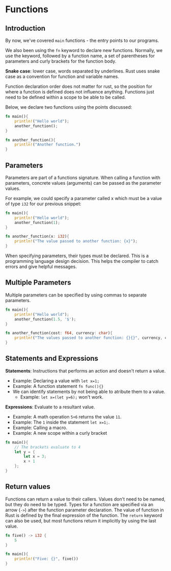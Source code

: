# Functions

## Introduction

By now, we've covered `main` functions - the entry points to our programs. 

We also been using the `fn` keyword to declare new functions. Normally, we use the keyword, followed by a function name, a set of parentheses for parameters and curly brackets for the function body.

**Snake case**: lower case, words separated by underlines. Rust uses snake case as a convention for function and variable names. 

Function declaration order does not matter for rust, so the position for where a function is defined does not influence anything. Functions just need to be defined within a scope to be able to be called.

Below, we declare two functions using the points discussed:

```rust
fn main(){
    println!("Hello world");
    another_function();
}

fn another_function(){
    println!("Another function.")
}
```

## Parameters

Parameters are part of a functions signature. When calling a function with parameters, concrete values (arguments) can be passed as the parameter values.

For example, we could specify a parameter called x which must be a value of type `i32` for our previous snippet:

```rust
fn main(){
    println!("Hello world");
    another_function(1);
}

fn another_function(x: i32){
    println!("The value passed to another function: {x}");
}
```

When specifying parameters, their types must be declared. This is a programming language design decision. This helps the compiler to catch errors and give helpful messages.

## Multiple Parameters

Multiple parameters can be specified by using commas to separate parameters.

```rust
fn main(){
    println!("Hello world");
    another_function(1.5, '$');
}

fn another_function(cost: f64, currency: char){
    println!("The values passed to another function: {}{}", currency, cost);
}
```

## Statements and Expressions

**Statements**: Instructions that performs an action and doesn't return a value.
- Example: Declaring a value with `let x=1;`
- Example: A function statement `fn func(){}`
- We can identify statements by not being able to atribute them to a value.
  - Example: `let x=(let y=6);` won't work.


**Expressions**: Evaluate to a resultant value.
- Example: A math operation `5+6` returns the value `11`.
- Example: The `1` inside the statement `let x=1;`.
- Example: Calling a macro.
- Example: A new scope within a curly bracket

```rust
fn main(){
    // The brackets evaluate to 4
    let y = {
        let x = 3;
        x + 1
    };
}
```

## Return values

Functions can return a value to their callers. Values don't need to be named, but they do need to be typed. Types for a function are specified via an arrow (`->`) after the function parameter declaration. The value of function in Rust is defined by the final expression of the function. The `return` keyword can also be used, but most functions return it implicitly by using the last value.

```rust
fn five() -> i32 {
    5
}

fn main(){
    println!("Five: {}", five())
}
```




